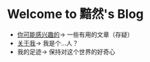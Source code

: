 # Welcome to 黯然's Blog

- [你可能感兴趣的](./blog/index.md)->
  一些有用的文章（存疑）
- [关于我](./about.md)->
  我是个...人？
- 我的足迹->
  保持对这个世界的好奇心
